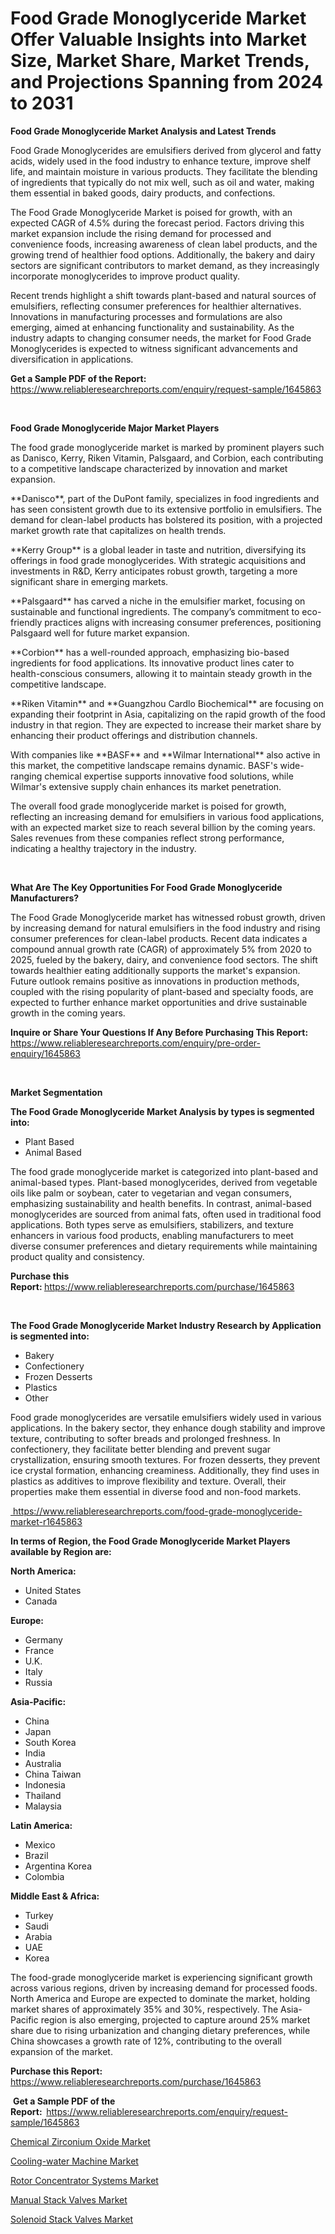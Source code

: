 <p><h1>Food Grade Monoglyceride Market Offer Valuable Insights into Market Size, Market Share, Market Trends, and Projections Spanning from 2024 to 2031</h1></p><p><strong>Food Grade Monoglyceride Market Analysis and Latest Trends</strong></p>
<p><p>Food Grade Monoglycerides are emulsifiers derived from glycerol and fatty acids, widely used in the food industry to enhance texture, improve shelf life, and maintain moisture in various products. They facilitate the blending of ingredients that typically do not mix well, such as oil and water, making them essential in baked goods, dairy products, and confections.</p><p>The Food Grade Monoglyceride Market is poised for growth, with an expected CAGR of 4.5% during the forecast period. Factors driving this market expansion include the rising demand for processed and convenience foods, increasing awareness of clean label products, and the growing trend of healthier food options. Additionally, the bakery and dairy sectors are significant contributors to market demand, as they increasingly incorporate monoglycerides to improve product quality.</p><p>Recent trends highlight a shift towards plant-based and natural sources of emulsifiers, reflecting consumer preferences for healthier alternatives. Innovations in manufacturing processes and formulations are also emerging, aimed at enhancing functionality and sustainability. As the industry adapts to changing consumer needs, the market for Food Grade Monoglycerides is expected to witness significant advancements and diversification in applications.</p></p>
<p><strong>Get a Sample PDF of the Report:&nbsp;</strong> <a href="https://www.reliableresearchreports.com/enquiry/request-sample/1645863?utm_campaign=10&utm_medium=2&utm_source=Github&utm_content=ia&utm_term=27102024&utm_id=food-grade-monoglyceride">https://www.reliableresearchreports.com/enquiry/request-sample/1645863</a></p>
<p>&nbsp;</p>
<p><strong>Food Grade Monoglyceride Major Market Players</strong></p>
<p><p>The food grade monoglyceride market is marked by prominent players such as Danisco, Kerry, Riken Vitamin, Palsgaard, and Corbion, each contributing to a competitive landscape characterized by innovation and market expansion.</p><p>**Danisco**, part of the DuPont family, specializes in food ingredients and has seen consistent growth due to its extensive portfolio in emulsifiers. The demand for clean-label products has bolstered its position, with a projected market growth rate that capitalizes on health trends.</p><p>**Kerry Group** is a global leader in taste and nutrition, diversifying its offerings in food grade monoglycerides. With strategic acquisitions and investments in R&D, Kerry anticipates robust growth, targeting a more significant share in emerging markets.</p><p>**Palsgaard** has carved a niche in the emulsifier market, focusing on sustainable and functional ingredients. The company’s commitment to eco-friendly practices aligns with increasing consumer preferences, positioning Palsgaard well for future market expansion.</p><p>**Corbion** has a well-rounded approach, emphasizing bio-based ingredients for food applications. Its innovative product lines cater to health-conscious consumers, allowing it to maintain steady growth in the competitive landscape.</p><p>**Riken Vitamin** and **Guangzhou Cardlo Biochemical** are focusing on expanding their footprint in Asia, capitalizing on the rapid growth of the food industry in that region. They are expected to increase their market share by enhancing their product offerings and distribution channels.</p><p>With companies like **BASF** and **Wilmar International** also active in this market, the competitive landscape remains dynamic. BASF's wide-ranging chemical expertise supports innovative food solutions, while Wilmar's extensive supply chain enhances its market penetration.</p><p>The overall food grade monoglyceride market is poised for growth, reflecting an increasing demand for emulsifiers in various food applications, with an expected market size to reach several billion by the coming years. Sales revenues from these companies reflect strong performance, indicating a healthy trajectory in the industry.</p></p>
<p>&nbsp;</p>
<p><strong>What Are The Key Opportunities For Food Grade Monoglyceride Manufacturers?</strong></p>
<p><p>The Food Grade Monoglyceride market has witnessed robust growth, driven by increasing demand for natural emulsifiers in the food industry and rising consumer preferences for clean-label products. Recent data indicates a compound annual growth rate (CAGR) of approximately 5% from 2020 to 2025, fueled by the bakery, dairy, and convenience food sectors. The shift towards healthier eating additionally supports the market's expansion. Future outlook remains positive as innovations in production methods, coupled with the rising popularity of plant-based and specialty foods, are expected to further enhance market opportunities and drive sustainable growth in the coming years.</p></p>
<p><strong>Inquire or Share Your Questions If Any Before Purchasing This Report:</strong> <a href="https://www.reliableresearchreports.com/enquiry/pre-order-enquiry/1645863?utm_campaign=10&utm_medium=2&utm_source=Github&utm_content=ia&utm_term=27102024&utm_id=food-grade-monoglyceride">https://www.reliableresearchreports.com/enquiry/pre-order-enquiry/1645863</a></p>
<p>&nbsp;</p>
<p><strong>Market Segmentation</strong></p>
<p><strong>The Food Grade Monoglyceride Market Analysis by types is segmented into:</strong></p>
<p><ul><li>Plant Based</li><li>Animal Based</li></ul></p>
<p><p>The food grade monoglyceride market is categorized into plant-based and animal-based types. Plant-based monoglycerides, derived from vegetable oils like palm or soybean, cater to vegetarian and vegan consumers, emphasizing sustainability and health benefits. In contrast, animal-based monoglycerides are sourced from animal fats, often used in traditional food applications. Both types serve as emulsifiers, stabilizers, and texture enhancers in various food products, enabling manufacturers to meet diverse consumer preferences and dietary requirements while maintaining product quality and consistency.</p></p>
<p><strong>Purchase this Report:&nbsp;</strong><a href="https://www.reliableresearchreports.com/purchase/1645863?utm_campaign=10&utm_medium=2&utm_source=Github&utm_content=ia&utm_term=27102024&utm_id=food-grade-monoglyceride">https://www.reliableresearchreports.com/purchase/1645863</a></p>
<p>&nbsp;</p>
<p><strong>The Food Grade Monoglyceride Market Industry Research by Application is segmented into:</strong></p>
<p><ul><li>Bakery</li><li>Confectionery</li><li>Frozen Desserts</li><li>Plastics</li><li>Other</li></ul></p>
<p><p>Food grade monoglycerides are versatile emulsifiers widely used in various applications. In the bakery sector, they enhance dough stability and improve texture, contributing to softer breads and prolonged freshness. In confectionery, they facilitate better blending and prevent sugar crystallization, ensuring smooth textures. For frozen desserts, they prevent ice crystal formation, enhancing creaminess. Additionally, they find uses in plastics as additives to improve flexibility and texture. Overall, their properties make them essential in diverse food and non-food markets.</p></p>
<p><a href="https://www.reliableresearchreports.com/food-grade-monoglyceride-market-r1645863?utm_campaign=10&utm_medium=2&utm_source=Github&utm_content=ia&utm_term=27102024&utm_id=food-grade-monoglyceride">&nbsp;https://www.reliableresearchreports.com/food-grade-monoglyceride-market-r1645863</a></p>
<p><strong>In terms of Region, the Food Grade Monoglyceride Market Players available by Region are:</strong></p>
<p>
    <p> <strong> North America: </strong>
        <ul>
            <li>United States</li>
            <li>Canada</li>
        </ul>
        </p> 
    <p> <strong> Europe: </strong>
        <ul>
            <li>Germany</li>
            <li>France</li>
            <li>U.K.</li>
            <li>Italy</li>
            <li>Russia</li>
        </ul>
        </p> 
    <p> <strong> Asia-Pacific: </strong>
        <ul>
            <li>China</li>
            <li>Japan</li>
            <li>South Korea</li>
            <li>India</li>
            <li>Australia</li>
            <li>China Taiwan</li>
            <li>Indonesia</li>
            <li>Thailand</li>
            <li>Malaysia</li>
        </ul>
        </p> 
    <p> <strong> Latin America: </strong>
        <ul>
            <li>Mexico</li>
            <li>Brazil</li>
            <li>Argentina Korea</li>
            <li>Colombia</li>
        </ul>
        </p> 
    <p> <strong> Middle East & Africa: </strong>
        <ul>
            <li>Turkey</li>
            <li>Saudi</li>
            <li>Arabia</li>
            <li>UAE</li>
            <li>Korea</li>
        </ul>
    </p>
    </p>
<p><p>The food-grade monoglyceride market is experiencing significant growth across various regions, driven by increasing demand for processed foods. North America and Europe are expected to dominate the market, holding market shares of approximately 35% and 30%, respectively. The Asia-Pacific region is also emerging, projected to capture around 25% market share due to rising urbanization and changing dietary preferences, while China showcases a growth rate of 12%, contributing to the overall expansion of the market.</p></p>
<p><strong>Purchase this Report: </strong><a href="https://www.reliableresearchreports.com/purchase/1645863?utm_campaign=10&utm_medium=2&utm_source=Github&utm_content=ia&utm_term=27102024&utm_id=food-grade-monoglyceride">https://www.reliableresearchreports.com/purchase/1645863</a></p>
<p>&nbsp;<strong>Get a Sample PDF of the Report:&nbsp;&nbsp;</strong><a href="https://www.reliableresearchreports.com/enquiry/request-sample/1645863?utm_campaign=10&utm_medium=2&utm_source=Github&utm_content=ia&utm_term=27102024&utm_id=food-grade-monoglyceride">https://www.reliableresearchreports.com/enquiry/request-sample/1645863</a></p>
<p><strong></strong></p>
<p><p><a href="https://www.linkedin.com/pulse/global-perspectives-chemical-zirconium-oxide-market-b2qvc?trk=public_post_embed_feed-article-content&utm_campaign=10&utm_medium=2&utm_source=Github&utm_content=ia&utm_term=27102024&utm_id=food-grade-monoglyceride">Chemical Zirconium Oxide Market</a></p><p><a href="https://issuu.com/reportprime-2/docs/cooling-water-machine-market-size-2_9b9abb846a3fd5?utm_campaign=10&utm_medium=2&utm_source=Github&utm_content=ia&utm_term=27102024&utm_id=food-grade-monoglyceride">Cooling-water Machine Market</a></p><p><a href="https://www.linkedin.com/pulse/global-rotor-concentrator-systems-market-opportunities-6xpjc?trk=public_post_embed_feed-article-content&utm_campaign=10&utm_medium=2&utm_source=Github&utm_content=ia&utm_term=27102024&utm_id=food-grade-monoglyceride">Rotor Concentrator Systems Market</a></p><p><a href="https://github.com/kimhelmer83/Market-Research-Report-List-1/blob/main/manual-stack-valves-market.md?utm_campaign=10&utm_medium=2&utm_source=Github&utm_content=ia&utm_term=27102024&utm_id=food-grade-monoglyceride">Manual Stack Valves Market</a></p><p><a href="https://github.com/NancyAlvarado586/Market-Research-Report-List-1/blob/main/solenoid-stack-valves-market.md?utm_campaign=10&utm_medium=2&utm_source=Github&utm_content=ia&utm_term=27102024&utm_id=food-grade-monoglyceride">Solenoid Stack Valves Market</a></p></p>